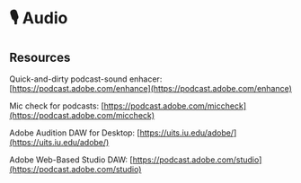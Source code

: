 # 🎙️ Audio

## Resources

Quick-and-dirty podcast-sound enhacer: [https://podcast.adobe.com/enhance](https://podcast.adobe.com/enhance)

Mic check for podcasts: [https://podcast.adobe.com/miccheck](https://podcast.adobe.com/miccheck)

Adobe Audition DAW for Desktop: [https://uits.iu.edu/adobe/](https://uits.iu.edu/adobe/)

Adobe Web-Based Studio DAW: [https://podcast.adobe.com/studio](https://podcast.adobe.com/studio)

